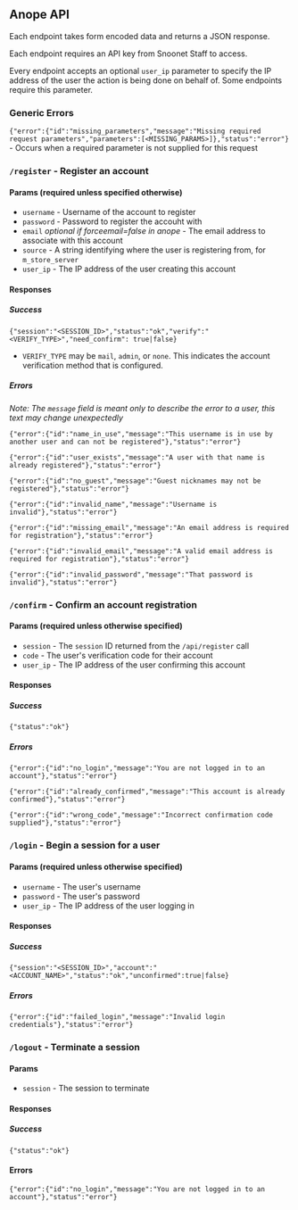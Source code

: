## Anope API

Each endpoint takes form encoded data and returns a JSON response.

Each endpoint requires an API key from Snoonet Staff to access.

Every endpoint accepts an optional `user_ip` parameter to specify the IP address of the user the action is being done on behalf of. Some endpoints require this parameter.

### Generic Errors

`{"error":{"id":"missing_parameters","message":"Missing required request parameters","parameters":[<MISSING_PARAMS>]},"status":"error"}` - Occurs when a required parameter is not supplied for this request

### `/register` - Register an account
#### Params (required unless specified otherwise)
- `username` - Username of the account to register
- `password` - Password to register the accouht with
- `email` _optional if forceemail=false in anope_ - The email address to associate with this account
- `source` -  A string identifying where the user is registering from, for `m_store_server`
- `user_ip` - The IP address of the user creating this account

#### Responses
##### Success

`{"session":"<SESSION_ID>","status":"ok","verify":"<VERIFY_TYPE>","need_confirm": true|false}`
- `VERIFY_TYPE` may be `mail`, `admin`, or `none`. This indicates the account verification method that is configured.

##### Errors
_Note: The `message` field is meant only to describe the error to a user, this text may change unexpectedly_


`{"error":{"id":"name_in_use","message":"This username is in use by another user and can not be registered"},"status":"error"}`

`{"error":{"id":"user_exists","message":"A user with that name is already registered"},"status":"error"}`

`{"error":{"id":"no_guest","message":"Guest nicknames may not be registered"},"status":"error"}`

`{"error":{"id":"invalid_name","message":"Username is invalid"},"status":"error"}`

`{"error":{"id":"missing_email","message":"An email address is required for registration"},"status":"error"}`

`{"error":{"id":"invalid_email","message":"A valid email address is required for registration"},"status":"error"}`

`{"error":{"id":"invalid_password","message":"That password is invalid"},"status":"error"}`

### `/confirm` - Confirm an account registration
#### Params (required unless otherwise specified)
- `session` - The `session` ID returned from the `/api/register` call
- `code` - The user's verification code for their account
- `user_ip` - The IP address of the user confirming this account

#### Responses
##### Success

`{"status":"ok"}`

##### Errors

`{"error":{"id":"no_login","message":"You are not logged in to an account"},"status":"error"}`

`{"error":{"id":"already_confirmed","message":"This account is already confirmed"},"status":"error"}`

`{"error":{"id":"wrong_code","message":"Incorrect confirmation code supplied"},"status":"error"}`

### `/login` - Begin a session for a user
#### Params (required unless otherwise specified)
- `username` - The user's username
- `password` - The user's password
- `user_ip` - The IP address of the user logging in

#### Responses
##### Success

`{"session":"<SESSION_ID>","account":"<ACCOUNT_NAME>","status":"ok","unconfirmed":true|false}`

##### Errors

`{"error":{"id":"failed_login","message":"Invalid login credentials"},"status":"error"}`

### `/logout` - Terminate a session
#### Params
- `session` - The session to terminate

#### Responses
##### Success

`{"status":"ok"}`

#### Errors

`{"error":{"id":"no_login","message":"You are not logged in to an account"},"status":"error"}`

